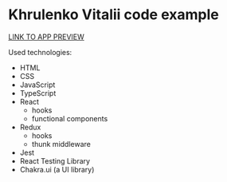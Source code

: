 # Khrulenko Vitalii code example

[LINK TO APP PREVIEW](https://khrulenko.github.io/code_example/)

Used technologies:

- HTML
- CSS
- JavaScript
- TypeScript
- React
  - hooks
  - functional components
- Redux
  - hooks
  - thunk middleware
- Jest
- React Testing Library
- Chakra.ui (a UI library)

